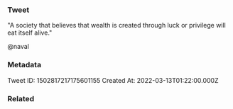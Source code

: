 ### Tweet
"A society that believes that wealth is created through luck or privilege will eat itself alive." 

@naval

### Metadata
Tweet ID: 1502817217175601155
Created At: 2022-03-13T01:22:00.000Z

### Related

